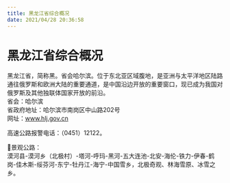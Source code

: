 ```yaml
---
title: 黑龙江省综合概况  
date: 2021/04/28 20:36:58  
---
```

  
# 黑龙江省综合概况  
黑龙江省，简称黑。省会哈尔滨。位于东北亚区域腹地，是亚洲与太平洋地区陆路通往俄罗斯和欧洲大陆的重要通道，是中国沿边开放的重要窗口，现已成为我国对俄罗斯及其他独联体国家开放的前沿。   
省会：哈尔滨  
省政府地址：哈尔滨市南岗区中山路202号  
网址：www.hlj.gov.cn  
  
高速公路报警电话：（0451）12122。   
  
🎢景观公路：  
漠河县-漠河乡（北极村）-塔河-呼玛-黑河-五大连池-北安-海伦-铁力-伊春-鹤岗-佳木斯-绥芬河-东宁-牡丹江-海宁-中国雪乡，北极奇观、林海雪原、冰雪之乡。   